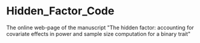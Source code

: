 # Hidden_Factor_Code
The online web-page of the manuscript "The hidden factor: accounting for covariate effects in power and sample size computation for a binary trait"
